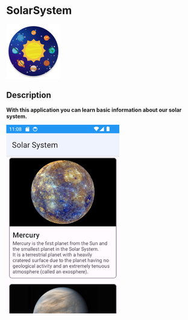 # SolarSystem
![SolarSystemIcon](app/src/main/res/mipmap-xxhdpi/ic_launcher_round.png)
## Description
**With this application you can learn basic information about our solar system.**

<img src="screenshots/Screenshot_20230708_140842.png" width="300"/>

